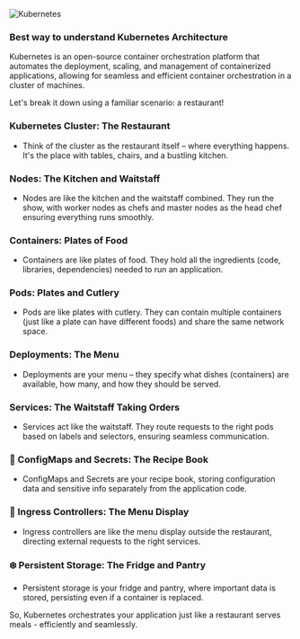 ![Kubernetes](https://github.com/HandsOnDevOpsTraining/containerization/assets/129347802/31a76ad3-909c-4569-a851-d8e15f686088)


### Best way to understand Kubernetes Architecture

Kubernetes is an open-source container orchestration platform that automates the deployment, scaling, and management of containerized applications, allowing for seamless and efficient container orchestration in a cluster of machines.


Let's break it down using a familiar scenario: a restaurant!


### Kubernetes Cluster: The Restaurant

- Think of the cluster as the restaurant itself – where everything happens. It's the place with tables, chairs, and a bustling kitchen.

### Nodes: The Kitchen and Waitstaff

- Nodes are like the kitchen and the waitstaff combined. They run the show, with worker nodes as chefs and master nodes as the head chef ensuring everything runs smoothly.

### Containers: Plates of Food

- Containers are like plates of food. They hold all the ingredients (code, libraries, dependencies) needed to run an application.

### Pods: Plates and Cutlery

- Pods are like plates with cutlery. They can contain multiple containers (just like a plate can have different foods) and share the same network space.

### Deployments: The Menu

- Deployments are your menu – they specify what dishes (containers) are available, how many, and how they should be served.

### Services: The Waitstaff Taking Orders

- Services act like the waitstaff. They route requests to the right pods based on labels and selectors, ensuring seamless communication.

### 📖 ConfigMaps and Secrets: The Recipe Book

- ConfigMaps and Secrets are your recipe book, storing configuration data and sensitive info separately from the application code.

### 🚪 Ingress Controllers: The Menu Display

- Ingress controllers are like the menu display outside the restaurant, directing external requests to the right services.

### ❄️ Persistent Storage: The Fridge and Pantry

- Persistent storage is your fridge and pantry, where important data is stored, persisting even if a container is replaced.

So, Kubernetes orchestrates your application just like a restaurant serves meals - efficiently and seamlessly.
